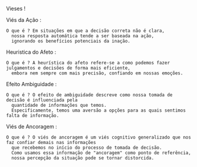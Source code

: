 Vieses !

  Viés da Ação : 
  
    O que é ? Em situações em que a decisão correta não é clara,
      nossa resposta automática tende a ser baseada na ação, 
      ignorando os benefícios potenciais da inação.

  Heuristica do Afeto :

    O que é ? A heurística do afeto refere-se a como podemos fazer julgamentos e decisões de forma mais eficiente,
      embora nem sempre com mais precisão, confiando em nossas emoções.

  Efeito Ambiguidade :
    
    O que é ? O efeito de ambiguidade descreve como nossa tomada de decisão é influenciada pela 
      quantidade de informações que temos. 
      Especificamente, temos uma aversão a opções para as quais sentimos falta de informação.

  Viés de Ancoragem :

    O que é ? O viés de ancoragem é um viés cognitivo generalizado que nos faz confiar demais nas informações 
      que recebemos no início do processo de tomada de decisão. 
      Como usamos essa informação de "ancoragem" como ponto de referência, 
      nossa percepção da situação pode se tornar distorcida.
    
